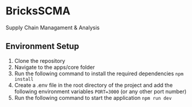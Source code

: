 # BricksSCMA
Supply Chain Managament &amp; Analysis


## Environment Setup
1. Clone the repository
2. Navigate to the apps/core folder
3. Run the following command to install the required dependencies
```npm install```
4. Create a .env file in the root directory of the project and add the following environment variables
```PORT=3000``` (or any other port number)
5. Run the following command to start the application
```npm run dev```